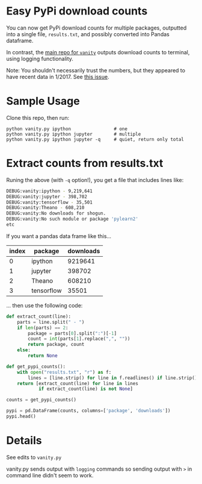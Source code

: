 # Easy PyPi download counts

You can now get PyPi download counts for multiple packages, outputted into a
single file, `results.txt`, and possibly converted into Pandas dataframe.

In contrast,
the [main repo for `vanity`](https://github.com/aclark4life/vanity) outputs
download counts to terminal, using logging functionality.

Note: You shouldn't necessarily trust the numbers, but they appeared to have
recent data in 1/2017.
See [this issue](https://github.com/aclark4life/vanity/issues/22).

# Sample Usage

Clone this repo, then run:

	python vanity.py ipython				# one
	python vanity.py ipython jupyter		# multiple
	python vanity.py ipython jupyter -q		# quiet, return only total


# Extract counts from results.txt

Runing the above (with `-q` option!), you get a file that includes lines like:

```bash
DEBUG:vanity:ipython - 9,219,641
DEBUG:vanity:jupyter - 398,702
DEBUG:vanity:tensorflow - 35,501
DEBUG:vanity:Theano - 608,210
DEBUG:vanity:No downloads for shogun.
DEBUG:vanity:No such module or package 'pylearn2'
etc
```

If you want a pandas data frame like this...

| index   | package    | downloads |
|---------|------------|---------|
| 0       | ipython    | 9219641 |
| 1       | jupyter    | 398702  |
| 2       | Theano     | 608210  |
| 3       | tensorflow | 35501   |



... then use the following code:


```python
def extract_count(line):
    parts = line.split(" - ")
    if len(parts) == 2:
        package = parts[0].split(":")[-1]
        count = int(parts[1].replace(",", ""))
        return package, count
    else:
        return None

def get_pypi_counts():
    with open("results.txt", "r") as f:
        lines = [line.strip() for line in f.readlines() if line.strip()]
    return [extract_count(line) for line in lines
            if extract_count(line) is not None]

counts = get_pypi_counts()

pypi = pd.DataFrame(counts, columns=['package', 'downloads'])
pypi.head()
```


# Details

See edits to `vanity.py`

vanity.py sends output with `logging` commands so sending output with `>` in
command line didn't seem to work.
